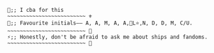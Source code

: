 ~~~~~~~~~~~~~~~~~~~~~~~~~ ⚠️
💛;; I cba for this
~~~~~~~~~~~~~~~~~~~~~~~~~ ⚜️
🍋;; Favourite initials—— A, A, M, A, A,💜L⭐,N, D, D, M, C/U.
~~~~~~~~~~~~~~~~~~~~~~~~~ 💫
⚡;; Honestly, don't be afraid to ask me about ships and fandoms. 
~~~~~~~~~~~~~~~~~~~~~~~~~ 🔆
